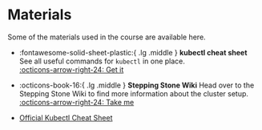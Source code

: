 # Materials

Some of the materials used in the course are available here.

-   :fontawesome-solid-sheet-plastic:{ .lg .middle } __kubectl cheat sheet__ See all useful commands for `kubectl` in one place.  
    [:octicons-arrow-right-24: Get it](../assets/docs/kubectl_cheat_sheet.pdf)

-   :octicons-book-16:{ .lg .middle } __Stepping Stone Wiki__ Head over to the Stepping Stone Wiki to find more information about the cluster setup.  
    [:octicons-arrow-right-24: Take me](https://wiki.golog.ch/)


- [Official Kubectl Cheat Sheet](https://kubernetes.io/docs/reference/kubectl/cheatsheet/)